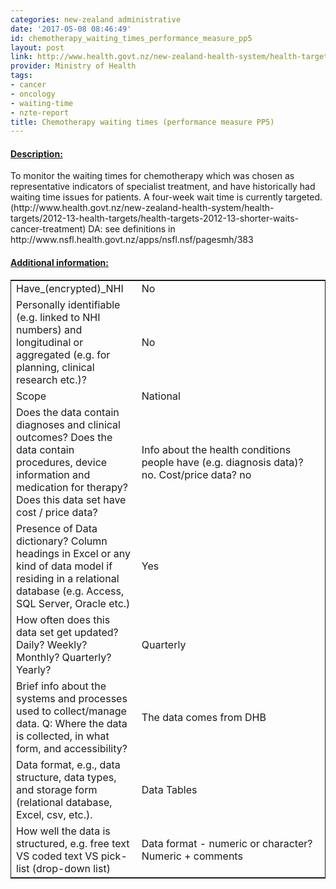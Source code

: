 ```yaml
---
categories: new-zealand administrative
date: '2017-05-08 08:46:49'
id: chemotherapy_waiting_times_performance_measure_pp5
layout: post
link: http://www.health.govt.nz/new-zealand-health-system/health-targets/2012-13-health-targets/health-targets-2012-13-shorter-waits-cancer-treatment
provider: Ministry of Health
tags:
- cancer
- oncology
- waiting-time
- nzte-report
title: Chemotherapy waiting times (performance measure PP5)
---
```



 <h4> <u>Description:</u> </h4>
To monitor the waiting times for chemotherapy which was chosen as representative indicators of specialist treatment, and have historically had waiting time issues for patients. A four-week wait time is currently targeted. (http://www.health.govt.nz/new-zealand-health-system/health-targets/2012-13-health-targets/health-targets-2012-13-shorter-waits-cancer-treatment) DA: see definitions in http://www.nsfl.health.govt.nz/apps/nsfl.nsf/pagesmh/383
 <h4> <u>Additional information:</u> </h4>
 <table style="border: 1px solid">
 <tr> <td width="40%">Have_(encrypted)_NHI</td> <td>No</td> </tr>
 <tr> <td width="40%">Personally identifiable (e.g. linked to NHI numbers) and longitudinal or aggregated (e.g. for planning, clinical research etc.)?</td> <td>No</td> </tr>
 <tr> <td width="40%">Scope</td> <td>National</td> </tr>
 <tr> <td width="40%">Does the data contain diagnoses and clinical outcomes?
Does the data contain procedures, device information and medication for therapy?
Does this data set have cost / price data?</td> <td>Info about the health conditions people have (e.g. diagnosis data)? no. Cost/price data? no</td> </tr>
 <tr> <td width="40%">Presence of Data dictionary? Column headings in Excel or any kind of data model if residing in a relational database (e.g. Access, SQL Server, Oracle etc.) </td> <td>Yes</td> </tr>
 <tr> <td width="40%">How often does this data set get updated? Daily? Weekly? Monthly? Quarterly? Yearly?</td> <td>Quarterly</td> </tr>
 <tr> <td width="40%">Brief info about the systems and processes used to collect/manage data. Q: Where the data is collected, in what form, and accessibility?</td> <td>The data comes from DHB</td> </tr>
 <tr> <td width="40%">Data format, e.g., data structure, data types, and storage form (relational database, Excel, csv, etc.).</td> <td>Data Tables</td> </tr>
 <tr> <td width="40%">How well the data is structured, e.g. free text VS coded text VS pick-list (drop-down list)</td> <td>Data format - numeric or character? Numeric + comments</td> </tr>
 </table>